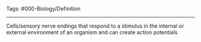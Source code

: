 Tags: #000-Biology/Definition 

---
Cells/sensory nerve endings that respond to a stimulus in the internal or external environment of an organism and can create action potentials